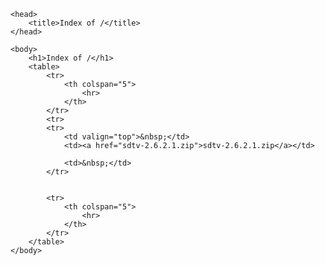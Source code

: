 
<!DOCTYPE HTML PUBLIC "-//W3C//DTD HTML 3.2 Final//EN">
<html>

    <head>
        <title>Index of /</title>
    </head>

    <body>
        <h1>Index of /</h1>
        <table>
            <tr>
                <th colspan="5">
                    <hr>
                </th>
            </tr>
            <tr>
            <tr>
                <td valign="top">&nbsp;</td>
                <td><a href="sdtv-2.6.2.1.zip">sdtv-2.6.2.1.zip</a></td>
                
                <td>&nbsp;</td>
            </tr>
             
           
            <tr>
                <th colspan="5">
                    <hr>
                </th>
            </tr>
        </table>
    </body>
</html>
